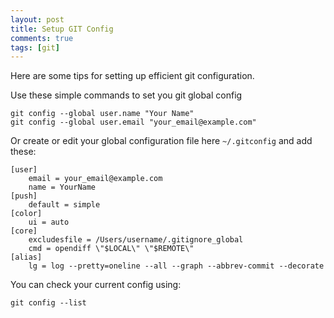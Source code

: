 ```yaml
---
layout: post
title: Setup GIT Config
comments: true
tags: [git]
---
```


Here are some tips for setting up efficient git configuration.

Use these simple commands to set you git global config

```
git config --global user.name "Your Name"
git config --global user.email "your_email@example.com"
```


Or create or edit your global configuration file here `~/.gitconfig` and add these:

```
[user]
    email = your_email@example.com
    name = YourName
[push]
    default = simple
[color]
    ui = auto
[core]
    excludesfile = /Users/username/.gitignore_global
    cmd = opendiff \"$LOCAL\" \"$REMOTE\"
[alias]
    lg = log --pretty=oneline --all --graph --abbrev-commit --decorate
```

You can check your current config using:

```
git config --list
```

